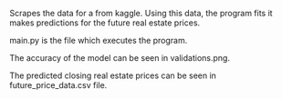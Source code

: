 Scrapes the data for a from kaggle. Using this data, the program fits it makes predictions for the future real estate prices.

main.py is the file which executes the program.

The accuracy of the model can be seen in validations.png.

The predicted closing real estate prices can be seen in future_price_data.csv file.
